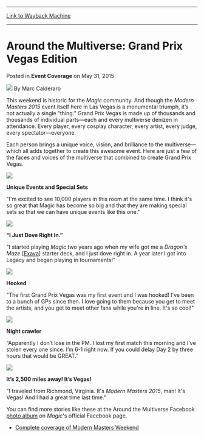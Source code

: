 
---
[Link to Wayback Machine](https://web.archive.org/web/20150602204759/http://magic.wizards.com/en/events/coverage/gpveg15-1/around-the-multiverse-2015-05-31)

[_metadata_:author]:- "Marc Calderaro"
[_metadata_:description]:- "This weekend is historic for the Magic community. And though the Modern Masters 2015 event itself here in Las Vegas is a monumental triumph, it’s not actually a single “thing.” Grand Prix Vegas is made up of thousands and thousands of individual parts—each and every multiverse denizen in attendance. Every player, every cosplay character, every artist, every judge, every spectator—everyone."
[_metadata_:generator]:- "Drupal 7 (http://drupal.org)"
[_metadata_:node]:- "393966"
[_metadata_:publish_date]:- "2015-05-31"
[_metadata_:source]:- "div-main-content"
[_metadata_:title]:- "Around the Multiverse: Grand Prix Vegas Edition"
[_metadata_:wayback_capture_timestamp]:- "2015-06-02 20:47:59"
[_metadata_:wayback_raw_url]:- "https://web.archive.org/web/20150602204759id_/http://magic.wizards.com/en/events/coverage/gpveg15-1/around-the-multiverse-2015-05-31"
[_metadata_:wayback_url]:- "http://magic.wizards.com/en/events/coverage/gpveg15-1/around-the-multiverse-2015-05-31"
---


Around the Multiverse: Grand Prix Vegas Edition
===============================================



 Posted in **Event Coverage**
 on May 31, 2015 






![](https://media.magic.wizards.com/styles/auth_small/public/images/person/calderaro.jpg)
By Marc Calderaro











This weekend is historic for the *Magic* community. And though the *Modern Masters 2015* event itself here in Las Vegas is a monumental triumph, it’s not actually a single “thing.” Grand Prix Vegas is made up of thousands and thousands of individual parts—each and every multiverse denizen in attendance. Every player, every cosplay character, every artist, every judge, every spectator—everyone.



Each person brings a unique voice, vision, and brilliance to the multiverse—which all adds together to create this awesome event. Here are just a few of the faces and voices of the multiverse that combined to create Grand Prix Vegas.



![](https://media.wizards.com/2015/events/gpveg15-1/gpveg15_atm_specialsets.jpg)


**Unique Events and Special Sets**



"I'm excited to see 10,000 players in this room at the same time. I think it's so great that Magic has become so big and that they are making special sets so that we can have unique events like this one."



![](https://media.wizards.com/2015/events/gpveg15-1/gpveg15_atm_dovein.jpg)


**“I Just Dove Right In.”**



"I started playing *Magic* two years ago when my wife got me a *Dragon's Maze* [[Exava](http://gatherer.wizards.com/pages/card/details.aspx?multiverseid=369055&partner=AUTOANY)] starter deck, and I just dove right in. A year later I got into Legacy and began playing in tournaments!"



![](https://media.wizards.com/2015/events/gpveg15-1/gpveg15_atm_hooked.jpg)


**Hooked**



"The first Grand Prix Vegas was my first event and I was hooked! I've been to a bunch of GPs since then. I love going to them because you get to meet the artists, and you get to meet other fans while you're in line. It's so cool!"



![](https://media.wizards.com/2015/events/gpveg15-1/gpveg15_atm_nightcrawler.jpg)


**Night crawler**



“Apparently I don’t lose in the PM. I lost my first match this morning and I’ve stolen every one since. I’m 6-1 right now. If you could delay Day 2 by three hours that would be GREAT.”



![](https://media.wizards.com/2015/events/gpveg15-1/gpveg15_atm_2500m.jpg)


**It’s 2,500 miles away! It’s Vegas!**



"I traveled from Richmond, Virginia. It's *Modern Masters* *2015*, man! It's Vegas! And I had a great time last time."



You can find more stories like these at the Around the Multiverse Facebook [photo album](https://www.facebook.com/media/set/?set=a.10155551238040307.1073741881.201120755306&type=3) on *Magic*'s official Facebook page.


* [Complete coverage of Modern Masters Weekend](/node/335796)






